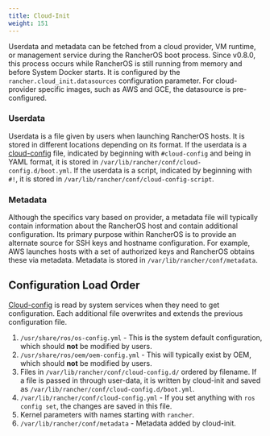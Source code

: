 ```yaml
---
title: Cloud-Init
weight: 151
---
```


Userdata and metadata can be fetched from a cloud provider, VM runtime, or management service during the RancherOS boot process. Since v0.8.0, this process occurs while RancherOS is still running from memory and before System Docker starts. It is configured by the `rancher.cloud_init.datasources` configuration parameter. For cloud-provider specific images, such as AWS and GCE, the datasource is pre-configured.

### Userdata

Userdata is a file given by users when launching RancherOS hosts. It is stored in different locations depending on its format. If the userdata is a [cloud-config]({{<baseurl>}}/os/v1.x/en/installation/configuration/#cloud-config) file, indicated by beginning with `#cloud-config` and being in YAML format, it is stored in `/var/lib/rancher/conf/cloud-config.d/boot.yml`. If the userdata is a script, indicated by beginning with `#!`, it is stored in `/var/lib/rancher/conf/cloud-config-script`.

### Metadata

Although the specifics vary based on provider, a metadata file will typically contain information about the RancherOS host and contain additional configuration. Its primary purpose within RancherOS is to provide an alternate source for SSH keys and hostname configuration. For example, AWS launches hosts with a set of authorized keys and RancherOS obtains these via metadata. Metadata is stored in `/var/lib/rancher/conf/metadata`.

## Configuration Load Order

[Cloud-config]({{<baseurl>}}/os/v1.x/en/installation/configuration/#cloud-config/) is read by system services when they need to get configuration. Each additional file overwrites and extends the previous configuration file.

1. `/usr/share/ros/os-config.yml` - This is the system default configuration, which should **not** be modified by users.
2. `/usr/share/ros/oem/oem-config.yml` - This will typically exist by OEM, which should **not** be modified by users.
3. Files in `/var/lib/rancher/conf/cloud-config.d/` ordered by filename. If a file is passed in through user-data, it is written by cloud-init and saved as `/var/lib/rancher/conf/cloud-config.d/boot.yml`.
4. `/var/lib/rancher/conf/cloud-config.yml` - If you set anything with `ros config set`, the changes are saved in this file.
5. Kernel parameters with names starting with `rancher`.
6. `/var/lib/rancher/conf/metadata` - Metadata added by cloud-init.
